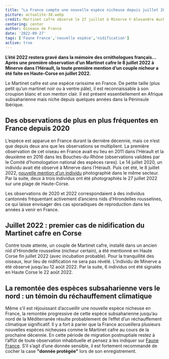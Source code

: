 ```yaml
---
title: "La France compte une nouvelle espèce nicheuse depuis juillet 2022 !"
picture: actualite-38.webp
credit: Martinet cafre observé le 27 juillet à Minerve © Alexandre Auchère 
centering: center
author: Oiseaux de France
date: '2022-09-27'
tags: ['Faune France','nouvelle espèce','nidification']
active: true
---
```


**L’été 2022 restera gravé dans la mémoire des ornithologues français... Après une première observation d’un Martinet cafre le 8 juillet 2022 à Minerve dans l’Hérault, la toute première mention d’un couple nicheur a été faite en Haute-Corse en juillet 2022.**

Le Martinet cafre est une espèce rarissime en France. De petite taille (plus petit qu’un martinet noir ou à ventre pâle), il est reconnaissable à son croupion blanc et son menton clair. Il est présent essentiellement en Afrique subsaharienne mais niche depuis quelques années dans la Péninsule Ibérique. 

## Des observations de plus en plus fréquentes en France depuis 2020
L’espèce est apparue en France durant la dernière décennie, mais ce n’est que depuis deux ans que les observations se multiplient. 
La première observation de cet oiseau en France avait eu lieu en 2011 dans l’Hérault et la deuxième en 2016 dans les Bouches-du-Rhône (observations validées par le Comité d’homologation national des espèces rares). Le 14 juillet 2020, un individu avait été observé à Minerve dans l’Hérault. Puis cet été, le 8 juillet 2022, [nouvelle mention d’un individu](https://www.faune-france.org/index.php?m_id=54&id=120878923) photographié dans le même secteur. Par la suite, deux à trois individus ont été photographiés le 27 juillet 2022 sur une plage de Haute-Corse. 

Les observations de 2020 et 2022 correspondaient à des individus cantonnés fréquentant activement d’anciens nids d’Hirondelles rousselines, ce qui laisse envisager des cas sporadiques de reproduction dans les années à venir en France. 

## Juillet 2022 : premier cas de nidification du Martinet cafre en Corse 
Contre toute attente, un couple de Martinet cafre, installé dans un ancien nid d’Hirondelle rousseline (nicheur certain), a été mentionné en Haute Corse fin juillet 2022 (avec incubation probable). Pour la tranquillité des oiseaux, leur lieu de nidification ne sera pas révélé.
L’individu de Minerve a été observé jusqu’au 12 août 2022. Par la suite, 6 individus ont été signalés en Haute Corse  le 22 août 2022.

## La remontée des espèces subsaharienne vers le nord : un témoin du réchauffement climatique
Même s’il est réjouissant d’accueillir une nouvelle espèce nicheuse en France, la remontée progressive de cette espèce subsaharienne jusqu’au nord de la Méditerranée résulte probablement de l’effet d’un réchauffement climatique significatif. Il y a fort à parier que la France accueillera plusieurs nouvelles espèces nicheuses comme le Martinet cafre au cours de la prochaine décennie. 
En cette période de migration postnuptiale restez à l’affût de toute observation inhabituelle et pensez à les indiquer sur [Faune France](https://www.faune-france.org/). S’il s’agit d’une donnée sensible, il est fortement recommandé de cocher la case **"donnée protégée"** lors de son enregistrement. 

